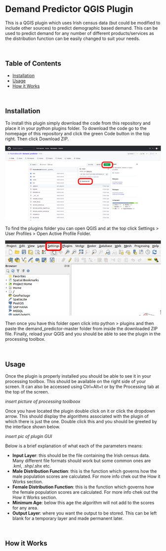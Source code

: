# Demand Predictor QGIS Plugin

This is a QGIS plugin which uses Irish census data (but could be modified to include other sources) to predict demographic based demand. This can be used to predict demand for any number of different products/services as the distribution function can be easily changed to suit your needs.

<br>

## Table of Contents
- [Installation](#installation)
- [Usage](#usage)
- [How it Works](#how-it-works)

<br>

## Installation

To install this plugin simply download the code from this repository and place it in your python plugins folder. To download the code go to the homepage of this repository and click the green Code button in the top right. Then click Download ZIP.

![How to download code](/images/download-code.png)
<br>

To find the plugins folder you can open QGIS and at the top click Settings > User Profiles > Open Active Profile Folder.

![Find user folder](/images/user-folder.png)
<br>

Then once you have this folder open click into python > plugins and then paste the demand_predictor-master folder from inside the downloaded ZIP file. Finally, reload your QGIS and you should be able to see the plugin in the processing toolbox.

<br>

## Usage

Once the plugin is properly installed you should be able to see it in your processing toolbox. This should be available on the right side of your screen. It can also be accessed using Ctrl+Alt+t or by the Processing tab at the top of the screen.

*insert picture of processing toolboox*

Once you have located the plugin double click on it or click the dropdown arrow. This should display the algorithms associated with the plugin of which there is just the one. Double click this and you should be greeted by the interface shown below.

*insert pic of plugin GUI*

Below is a brief explanation of what each of the parameters means:

- **Input Layer**: this should be the file containing the Irish census data. Many different file formats should work but some common ones are .kml, .shp/.shx etc.
- **Male Distribution Function**: this is the function which governs how the male population scores are calculated. For more info chek out the How it Works section.
- **Female Distribution Function**: this is the function which governs how the female population scores are calculated. For more info chek out the How it Works section.
- **Minimum Age**: below this age the algorithm will not add to the scores for any area.
- **Output Layer**: where you want the output to be stored. This can be left blank for a temporary layer and made permanent later.

<br>

## How it Works
